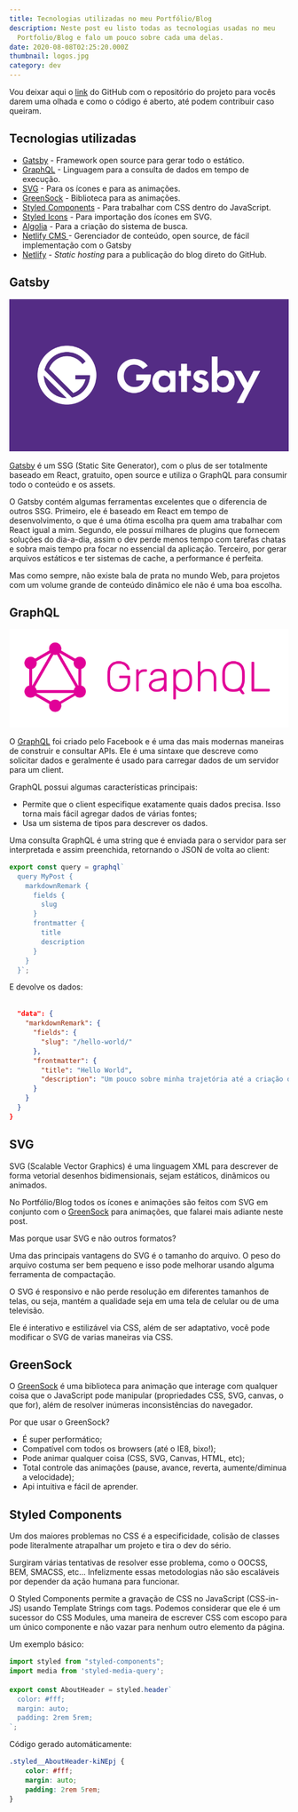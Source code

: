 ```yaml
---
title: Tecnologias utilizadas no meu Portfólio/Blog
description: Neste post eu listo todas as tecnologias usadas no meu
  Portfolio/Blog e falo um pouco sobre cada uma delas.
date: 2020-08-08T02:25:20.000Z
thumbnail: logos.jpg
category: dev
---
```

Vou deixar aqui o [link](https://github.com/AMarcosCastelo/my-portfolio) do GitHub com o repositório do projeto para vocês darem uma olhada e como o código é aberto, até podem contribuir caso queiram.

## Tecnologias utilizadas

* [Gatsby](https://www.gatsbyjs.org/) - Framework open source para gerar todo o estático.
* [GraphQL](https://graphql.org/) - Linguagem para a consulta de dados em tempo de execução.
* [SVG](https://pt.wikipedia.org/wiki/SVG) - Para os ícones e para as animações.
* [GreenSock](https://greensock.com/) - Biblioteca para as animações.
* [Styled Components](https://styled-components.com/) - Para trabalhar com CSS dentro do JavaScript.
* [Styled Icons](https://styled-icons.js.org/) - Para importação dos ícones em SVG.
* [Algolia](https://www.algolia.com/) - Para a criação do sistema de busca.
* [Netlify CMS ](https://www.netlifycms.org/)- Gerenciador de conteúdo, open source, de fácil implementação com o Gatsby
* [Netlify](https://www.netlify.com/) - *Static hosting* para a publicação do blog direto do GitHub.



## Gatsby

![Logo do GatsbyJS. Um "G" seguido do nome "Gatsby" em um fundo roxo.](website-rebuilt-in-gatsbyjs.png "GatsbyJS")

[Gatsby](https://www.gatsbyjs.org/) é um SSG (Static Site Generator), com o plus de ser totalmente baseado em React, gratuito, open source e utiliza o GraphQL para consumir todo o conteúdo e os assets.

O Gatsby contém algumas ferramentas excelentes que o diferencia de outros SSG. Primeiro, ele é baseado em React em tempo de desenvolvimento, o que é uma ótima escolha pra quem ama trabalhar com React igual a mim. Segundo, ele possuí milhares de plugins que fornecem soluções do dia-a-dia, assim o dev perde menos tempo com tarefas chatas e sobra mais tempo pra focar no essencial da aplicação. Terceiro, por gerar arquivos estáticos e ter sistemas de cache, a performance é perfeita.

Mas como sempre, não existe bala de prata no mundo Web, para projetos com um volume grande de conteúdo dinâmico ele não é uma boa escolha.

## GraphQL

![Logo do GatsbyJS. Escrito "GraphQL".](graphql.png "GraphQL")

O [GraphQL](https://graphql.org/) foi criado pelo Facebook e é uma das mais modernas maneiras de construir e consultar APIs. Ele é uma sintaxe que descreve como solicitar dados e geralmente é usado para carregar dados de um servidor para um client.

GraphQL possui algumas características principais:

* Permite que o client especifique exatamente quais dados precisa. Isso torna mais fácil agregar dados de várias fontes;
* Usa um sistema de tipos para descrever os dados.

Uma consulta GraphQL é uma string que é enviada para o servidor para ser interpretada e assim preenchida, retornando o JSON de volta ao client:

```javascript
export const query = graphql`
  query MyPost {
    markdownRemark {
      fields {
        slug
      }
      frontmatter {
        title
        description
      }
    }
  }`;
```

E devolve os dados:

```json

  "data": {
    "markdownRemark": {
      "fields": {
        "slug": "/hello-world/"
      },
      "frontmatter": {
        "title": "Hello World",
        "description": "Um pouco sobre minha trajetória até a criação desse portfólio/blog. "
      }
    }
  }
}
```

## SVG

SVG (Scalable Vector Graphics) é uma linguagem XML para descrever de forma vetorial desenhos bidimensionais, sejam estáticos, dinâmicos ou animados.

No Portfólio/Blog todos os ícones e animações são feitos com SVG em conjunto com o [GreenSock](https://greensock.com/) para animações, que falarei mais adiante neste post.

Mas porque usar SVG e não outros formatos?

Uma das principais vantagens do SVG é o tamanho do arquivo. O peso do arquivo costuma ser bem pequeno e isso pode melhorar usando alguma ferramenta de compactação.

O SVG é responsivo e não perde resolução em diferentes tamanhos de telas, ou seja, mantém a qualidade seja em uma tela de celular ou de uma televisão.

Ele é interativo e estilizável via CSS, além de ser adaptativo, você pode modificar o SVG de varias maneiras via CSS.

## GreenSock

O [GreenSock](https://greensock.com/) é uma biblioteca para animação que interage com qualquer coisa que o JavaScript pode manipular (propriedades CSS, SVG, canvas, o que for), além de resolver inúmeras inconsistências do navegador.

Por que usar o GreenSock?

* É super performático;
* Compatível com todos os browsers (até o IE8, bixo!);
* Pode animar qualquer coisa (CSS, SVG, Canvas, HTML, etc);
* Total controle das animações (pause, avance, reverta, aumente/diminua a velocidade);
* Api intuitiva e fácil de aprender.



## Styled Components

Um dos maiores problemas no CSS é a especificidade, colisão de classes pode literalmente atrapalhar um projeto e tira o dev do sério.

Surgiram várias tentativas de resolver esse problema, como o OOCSS, BEM, SMACSS, etc... Infelizmente essas metodologias não são escaláveis por depender da ação humana para funcionar.

O Styled Components permite a gravação de CSS no JavaScript (CSS-in-JS) usando Template Strings com tags. Podemos considerar que ele é um sucessor do CSS Modules, uma maneira de escrever CSS com escopo para um único componente e não vazar para nenhum outro elemento da página.

Um exemplo básico:

```javascript
import styled from "styled-components";
import media from 'styled-media-query';

export const AboutHeader = styled.header`
  color: #fff;
  margin: auto;
  padding: 2rem 5rem;
`;
```

Código gerado automáticamente:

```css
.styled__AboutHeader-kiNEpj {
    color: #fff;
    margin: auto;
    padding: 2rem 5rem;
}
```